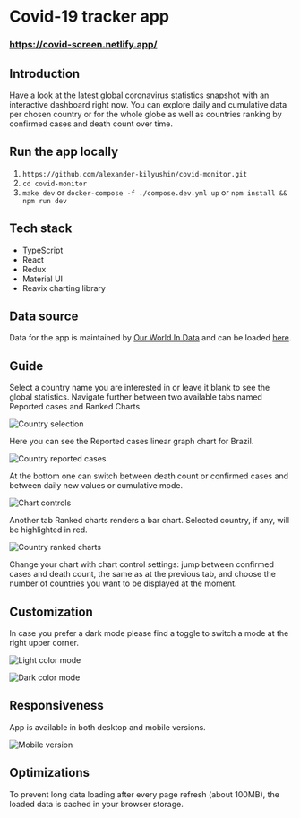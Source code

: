 # Covid-19 tracker app

### https://covid-screen.netlify.app/

## Introduction

Have a look at the latest global coronavirus statistics snapshot with an interactive dashboard right now.
You can explore daily and cumulative data per chosen country or for the whole globe as well as countries ranking by confirmed cases and death count over time.

## Run the app locally

1. `https://github.com/alexander-kilyushin/covid-monitor.git`
2. `cd covid-monitor`
3. `make dev` or `docker-compose -f ./compose.dev.yml up` or `npm install && npm run dev`

## Tech stack

- TypeScript
- React
- Redux
- Material UI
- Reavix charting library

## Data source

Data for the app is maintained by [Our World In Data](https://link-url-here.org) and can be loaded [here](https://covid.ourworldindata.org/data/owid-covid-data.json).

## Guide

Select a country name you are interested in or leave it blank to see the global statistics. Navigate further between two available tabs named Reported cases and Ranked Charts.

![Country selection](https://github.com/alexander-kilyushin/covid-monitor/blob/main/images/country-selection.png?raw=true)

Here you can see the Reported cases linear graph chart for Brazil.

![Country reported cases](https://github.com/alexander-kilyushin/covid-monitor/blob/main/images/country-reported-cases.png?raw=true)

At the bottom one can switch between death count or confirmed cases and between daily new values or cumulative mode.

![Chart controls](https://github.com/alexander-kilyushin/covid-monitor/blob/main/images/chart-controls.png?raw=true)

Another tab Ranked charts renders a bar chart. Selected country, if any, will be highlighted in red.

![Country ranked charts](https://github.com/alexander-kilyushin/covid-monitor/blob/main/images/country-ranked-charts.png?raw=true)

Change your chart with chart control settings: jump between confirmed cases and death count, the same as at the previous tab, and choose the number of countries you want to be displayed at the moment.

## Customization

In case you prefer a dark mode please find a toggle to switch a mode at the right upper corner.

![Light color mode](https://github.com/alexander-kilyushin/covid-monitor/blob/main/images/light-color-mode.png?raw=true)

![Dark color mode](https://github.com/alexander-kilyushin/covid-monitor/blob/main/images/dark-color-mode.png?raw=true)

## Responsiveness

App is available in both desktop and mobile versions.

![Mobile version](https://github.com/alexander-kilyushin/covid-monitor/blob/main/images/mobile.png?raw=true)

## Optimizations

To prevent long data loading after every page refresh (about 100MB), the loaded data is cached in your browser storage.

